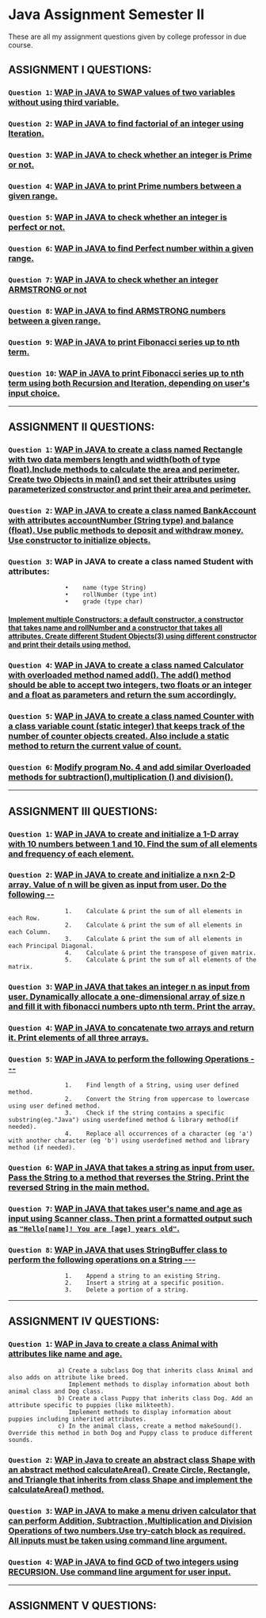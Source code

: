 # Java Assignment Semester II
These are all my assignment questions given by college professor in due course.

## ASSIGNMENT I QUESTIONS:

### `Question 1`: [WAP in JAVA to SWAP values of two variables without using third variable.](https://github.com/xorus-Tnzu/Java_Assignment/blob/main/Assignment%201/Assignment1Q1.java) 
### `Question 2`: [WAP in JAVA to find factorial of an integer using Iteration.](https://github.com/xorus-Tnzu/Java_Assignment/blob/main/Assignment%201/Assignment1Q2.java)
### `Question 3`: [WAP in JAVA to check whether an integer is Prime or not.](https://github.com/xorus-Tnzu/Java_Assignment/blob/main/Assignment%201/Assignment1Q3.java)
### `Question 4`: [WAP in JAVA  to print Prime numbers between a given range.](https://github.com/xorus-Tnzu/Java_Assignment/blob/main/Assignment%201/Assignment1Q4.java)
### `Question 5`: [WAP in JAVA to check whether an integer is perfect or not.](https://github.com/xorus-Tnzu/Java_Assignment/blob/main/Assignment%201/Assignment1Q5.java)
### `Question 6`: [WAP in JAVA to find Perfect number within a given range.](https://github.com/xorus-Tnzu/Java_Assignment/blob/main/Assignment%201/Assignment1Q6.java)
### `Question 7`: [WAP in JAVA to check whether an integer ARMSTRONG or not](https://github.com/xorus-Tnzu/Java_Assignment/blob/main/Assignment%201/Assignment1Q7.java)
### `Question 8`: [WAP in JAVA  to find ARMSTRONG numbers between a given range.](https://github.com/xorus-Tnzu/Java_Assignment/blob/main/Assignment%201/Assignment1Q8.java)
### `Question 9`: [WAP in JAVA  to print Fibonacci series up to nth term.](https://github.com/xorus-Tnzu/Java_Assignment/blob/main/Assignment%201/Assignment1Q9.java)
### `Question 10`: [WAP in JAVA to print Fibonacci series up to nth term using both Recursion and Iteration, depending on user's input choice.](https://github.com/xorus-Tnzu/Java_Assignment/blob/main/Assignment%201/Assignment1Q10.java)

___

## ASSIGNMENT II QUESTIONS:

### `Question 1`: [WAP in JAVA to create a class named Rectangle with two data members length and width(both of type float).Include methods to calculate the area and perimeter. Create two Objects in main() and set their attributes using parameterized constructor and print their area and perimeter.](https://github.com/xorus-Tnzu/Java_Assignment/blob/main/Assignment%202/Assignment2Q1.java)
### `Question 2`: [WAP in JAVA to create a class named BankAccount with attributes accountNumber (String type) and balance (float). Use public methods to deposit and withdraw money. Use constructor to initialize objects.](https://github.com/xorus-Tnzu/Java_Assignment/blob/main/Assignment%202/Assignment2Q2.java)
### `Question 3`: WAP in JAVA to create a class named Student with attributes:
                    •    name (type String)
                    •    rollNumber (type int)
                    •    grade (type char)
#### [Implement multiple Constructors: a default constructor, a constructor that takes name and rollNumber and a constructor that takes all attributes. Create different Student Objects(3) using different constructor and print their details using method.](https://github.com/xorus-Tnzu/Java_Assignment/blob/main/Assignment%202/Assignment2Q3.java)
### `Question 4`: [WAP in JAVA to create a class named Calculator with overloaded method named add(). The add() method should be able to accept two integers, two floats or an integer and a float as parameters and return the sum accordingly.](https://github.com/xorus-Tnzu/Java_Assignment/blob/main/Assignment%202/Assignment2Q4.java)
### `Question 5`: [WAP in JAVA to create a class named Counter with a class variable count (static integer) that keeps track of the number of counter objects created. Also include a static method to return the current value of count.](https://github.com/xorus-Tnzu/Java_Assignment/blob/main/Assignment%202/Assignment2Q5.java)
### `Question 6`: [Modify program No. 4 and add similar Overloaded methods for subtraction(),multiplication () and division().](https://github.com/xorus-Tnzu/Java_Assignment/blob/main/Assignment%202/Assignment2Q6.java)

___

## ASSIGNMENT III QUESTIONS:

### `Question 1`: [WAP in JAVA to create and initialize a 1-D array with 10 numbers between 1 and 10. Find the sum of all elements and frequency of each element.](https://github.com/xorus-Tnzu/Java_Assignment/blob/main/Assignment%203/Assignment3Q1.java)

### `Question 2`: [WAP in JAVA to create and initialize a n×n 2-D array. Value of n will be given as input from user. Do the following --](https://github.com/xorus-Tnzu/Java_Assignment/blob/main/Assignment%203/Assignment3Q2.java)
                    1.    Calculate & print the sum of all elements in each Row.
                    2.    Calculate & print the sum of all elements in each Column.
                    3.    Calculate & print the sum of all elements in each Principal Diagonal.
                    4.    Calculate & print the transpose of given matrix.
                    5.    Calculate & print the sum of all elements of the matrix.

### `Question 3`: [WAP in JAVA that takes an integer n as input from user. Dynamically allocate a one-dimensional array of size n and fill it with fibonacci numbers upto nth term. Print the array.](https://github.com/xorus-Tnzu/Java_Assignment/blob/main/Assignment%203/Assignment3Q3.java)

### `Question 4`: [WAP in JAVA to concatenate two arrays and return it. Print elements of all three arrays.](https://github.com/xorus-Tnzu/Java_Assignment/blob/main/Assignment%203/Assignment3Q4.java)

### `Question 5`: [WAP in JAVA to perform the following Operations ---](https://github.com/xorus-Tnzu/Java_Assignment/blob/main/Assignment%203/Assignment3Q5.java)
                    1.    Find length of a String, using user defined method.
                    2.    Convert the String from uppercase to lowercase using user defined method.
                    3.    Check if the string contains a specific substring(eg."Java") using userdefined method & library method(if needed).
                    4.    Replace all occurrences of a character (eg 'a') with another character (eg 'b') using userdefined method and library method (if needed).

### `Question 6`: [WAP in JAVA that takes a string as input from user. Pass the String to a method that reverses the String. Print the reversed String in the main method.](https://github.com/xorus-Tnzu/Java_Assignment/blob/main/Assignment%203/Assignment3Q6.java)

### `Question 7`: [WAP in JAVA that takes user's name and age as input using Scanner class. Then print a formatted output such as `"Hello[name]! You are [age] years old"`.]()

### `Question 8`: [WAP in JAVA that uses StringBuffer class to perform the following operations on a String ---](https://github.com/xorus-Tnzu/Java_Assignment/blob/main/Assignment%203/Assignment3Q8.java)
                    1.    Append a string to an existing String.
                    2.    Insert a string at a specific position.
                    3.    Delete a portion of a string. 

___

## ASSIGNMENT IV QUESTIONS:

### `Question 1`: [WAP in Java to create a class Animal with attributes like name and age.](https://github.com/xorus-Tnzu/Java_Assignment/blob/main/Assignment%204/Assignment4Q1.java)
                  a) Create a subclass Dog that inherits class Animal and also adds on attribute like breed. 
                     Implement methods to display information about both animal class and Dog class.
                  b) Create a class Puppy that inherits class Dog. Add an attribute specific to puppies (like milkteeth). 
                     Implement methods to display information about puppies including inherited attributes.
                  c) In the animal class, create a method makeSound(). Override this method in both Dog and Puppy class to produce different sounds.


### `Question 2`: [WAP in Java to create an abstract class Shape with an abstract method calculateArea(). Create Circle, Rectangle, and Triangle that inherits from class Shape and implement the calculateArea() method.](https://github.com/xorus-Tnzu/Java_Assignment/blob/main/Assignment%204/Assignment4Q2.java)

### `Question 3`: [WAP in JAVA to make a menu driven calculator that can perform Addition, Subtraction ,Multiplication and Division Operations of two numbers.Use try-catch block as required. All inputs must be taken using command line argument.](https://github.com/xorus-Tnzu/Java_Assignment/blob/main/Assignment%204/Assignment4Q3.java)

### `Question 4`: [WAP in JAVA to find GCD of two integers using RECURSION. Use command line argument for user input.](https://github.com/xorus-Tnzu/Java_Assignment/blob/main/Assignment%204/Assignment4Q4.java)

___

## ASSIGNMENT V QUESTIONS:

